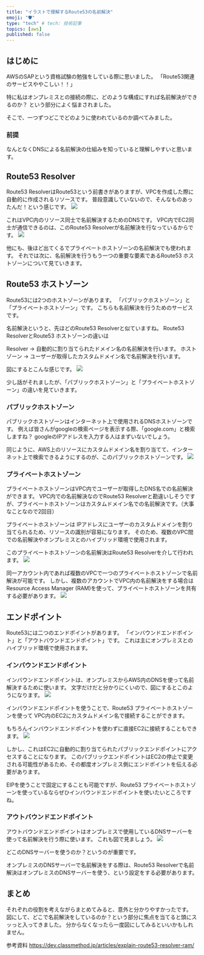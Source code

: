 ```yaml
---
title: "イラストで理解するRoute53の名前解決"
emoji: "🛡️"
type: "tech" # tech: 技術記事
topics: [aws]
published: false
---
```

## はじめに
AWSのSAPという資格試験の勉強をしている際に思いました。
「Route53関連のサービスややこしい！！」

特に私はオンプレミスとの接続の際に、どのような構成にすれば名前解決ができるのか？
という部分によく悩まされました。

そこで、一つずつどこでどのように使われているのか調べてみました。

### 前提
なんとなくDNSによる名前解決の仕組みを知っていると理解しやすいと思います。

## Route53 Resolver
Route53 ResolverはRoute53という前書きがありますが、VPCを作成した際に自動的に作成されるリソースです。
普段意識していないので、そんなものあったんだ！という感じです。
![](/images/q1.png)

これはVPC内のリソース同士で名前解決するためのDNSです。
VPC内でEC2同士が通信できるのは、このRoute53 Resolverが名前解決を行なっているからです。
![](/images/q2.png)

他にも、後ほど出てくるでプライベートホストゾーンの名前解決でも使われます。
それでは次に、名前解決を行うもう一つの重要な要素であるRoute53 ホストゾーンについて見ていきます。

## Route53 ホストゾーン
Route53には2つのホストゾーンがあります。
「パブリックホストゾーン」と「プライベートホストゾーン」です。
こちらも名前解決を行うためのサービスです。

名前解決というと、先ほどのRoute53 Resolverと似ていますね。
Route53 ResolverとRoute53 ホストゾーンの違いは

Resolver → 自動的に割り当てられたドメイン名の名前解決を行います。
ホストゾーン → ユーザーが取得したカスタムドメイン名で名前解決を行います。

図にするとこんな感じです。
![](/images/q4.png)

少し話がそれましたが、「パブリックホストゾーン」と「プライベートホストゾーン」の違いを見ていきます。

### パブリックホストゾーン 
パブリックホストゾーンはインターネット上で使用されるDNSホストゾーンです。
例えば皆さんがgoogleの検索ページを表示する際、「google.com」と検索しますね？
googleのIPアドレスを入力する人はまずいないでしょう。

同じように、AWS上のリソースにカスタムドメイン名を割り当てて、インターネット上で検索できるようにするのが、このパブリックホストゾーンです。
![](/images/q5.png)

### プライベートホストゾーン 
プライベートホストゾーンはVPC内でユーザーが取得したDNS名での名前解決ができます。
VPC内での名前解決なのでRoute53 Resolverと勘違いしそうですが、プライベートホストゾーンはカスタムドメイン名での名前解決です。（大事なことなので2回目）

プライベートホストゾーンは
IPアドレスにユーザーのカスタムドメインを割り当てられるため、リソースの識別が容易になります。
そのため、複数のVPC間での名前解決やオンプレミスとのハイブリッド環境で使用されます。

このプライベートホストゾーンの名前解決はRoute53 Resolverを介して行われます。
![](/images/q6.png)

同一アカウント内であれば複数のVPCで一つのプライベートホストゾーンで名前解決が可能です。
しかし、複数のアカウントでVPC内の名前解決をする場合はResource Access Manager (RAM)を使って、プライベートホストゾーンを共有する必要があります。
![](/images/q7.png)

## エンドポイント
Route53には二つのエンドポイントがあります。
「インバウンドエンドポイント」と「アウトバウンドエンドポイント」です。
これは主にオンプレミスとのハイブリッド環境で使用されます。

### インバウンドエンドポイント 
インバウンドエンドポイントは、オンプレミスからAWS内のDNSを使って名前解決するために使います。
文字だけだと分かりにくいので、図にするとこのようになります。
![](/images/q8.png)

インバウンドエンドポイントを使うことで、Route53 プライベートホストゾーンを使って
VPC内のEC2にカスタムドメイン名で接続することができます。

もちろんインバウンドエンドポイントを使わずに直接EC2に接続することもできます。
![](/images/q9.png)

しかし、これはEC2に自動的に割り当てられたパブリックエンドポイントにアクセスすることになります。
このパブリックエンドポイントはEC2の停止で変更される可能性があるため、その都度オンプレミス側にエンドポイントを伝える必要があります。

EIPを使うことで固定にすることも可能ですが、Route53 プライベートホストゾーンを使っているならぜひインバウンドエンドポイントを使いたいところですね。

### アウトバウンドエンドポイント
アウトバウンドエンドポイントはオンプレミスで使用しているDNSサーバーを使って名前解決を行う際に使います。
これも図で見ましょう。
![](/images/q10.png)

どこのDNSサーバーを使うのか？というのが重要です。

オンプレミスのDNSサーバーで名前解決をする際は、Route53 Resolverで名前解決はオンプレミスのDNSサーバーを使う、という設定をする必要があります。

## まとめ
それぞれの役割を考えながらまとめてみると、意外と分かりやすかったです。
図にして、どこで名前解決をしているのか？という部分に焦点を当てると頭にスッっと入ってきました。
分からなくなったら一度図にしてみるといいかもしれません。

参考資料
https://dev.classmethod.jp/articles/explain-route53-resolver-ram/

